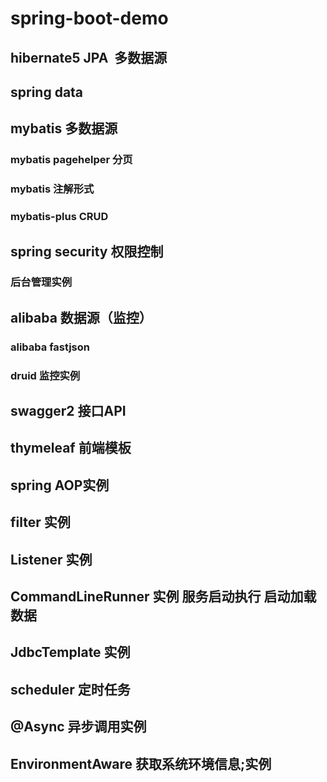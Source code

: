 # spring-boot-demo
## hibernate5 JPA  多数据源
## spring data
## mybatis 多数据源
  ### mybatis pagehelper 分页
  ### mybatis 注解形式
  ### mybatis-plus CRUD
## spring security 权限控制
  ### 后台管理实例
## alibaba 数据源（监控）
  ### alibaba fastjson
  ### druid 监控实例
## swagger2 接口API
## thymeleaf 前端模板
## spring AOP实例
## filter 实例
## Listener 实例
## CommandLineRunner 实例 服务启动执行 启动加载数据
## JdbcTemplate 实例
## scheduler 定时任务
## @Async 异步调用实例
## EnvironmentAware 获取系统环境信息;实例
